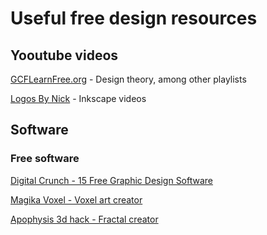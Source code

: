 # Useful free design resources

## Yooutube videos

[GCFLearnFree.org](https://www.youtube.com/c/GcflearnfreeOrgplus/playlists "GCFLearnFree.org - Work skills and design") - Design theory, among other playlists

[Logos By Nick](https://www.youtube.com/c/LogosByNick/playlists "Logos By Nick - Inkscape tutorials") - Inkscape videos

## Software

### Free software

[Digital Crunch - 15 Free Graphic Design Software](https://digitalcruch.com/free-graphic-design-software/ "15 Free Graphic Design Software")

[Magika Voxel - Voxel art creator](https://ephtracy.github.io/ "Magika Voxel")

[Apophysis 3d hack - Fractal creator](http://www.fractalforums.com/apophysis/apophysis-3d-hack/ "Apophysis 3d hack")
